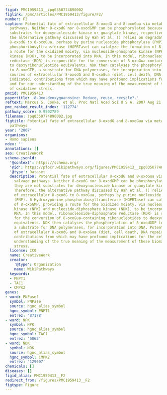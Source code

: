 ```yaml
---
figid: PMC1959413__zpq0350774890002
figlink: /pmc/articles/PMC1959413/figure/F2/
number: F2
caption: Potential fate of extracellular 8-oxodG and 8-oxoGua via metabolic salvage
  pathways. Neither 8-oxodG nor 8-oxodGMP can be phosphorylated because they are not
  substrates for deoxynucleoside kinase or guanylate kinase, respectively. Therefore,
  the alternative pathway discussed by Hah et al. () relies on degradation of extracellular
  8-oxodG to 8-oxoGua, perhaps by purine nucleoside phosphorylase (PNP). 6-Hydroxypurine
  phosphoribosyltransferase (HGPRTase) can catalyze the formation of 8-oxoGMP, providing
  a route for the oxidized moiety, via nucleoside-phosphate kinase (NPK) and nucleoside-diphosphate
  kinase (NDK), to be incorporated into RNA. In this model, ribonucleoside-diphosphate
  reductase (RDR) is responsible for the conversion of 8-oxoGua-containing ribonucleotides
  to deoxyribonucleotide equivalents. NDK then catalyses the phosphorylation of 8-oxodGDP
  to 8-oxoGTP, a substrate for DNA polymerases, for incorporation into DNA. Potential
  sources of extracellular 8-oxodG and 8-oxoGua (diet, cell death, DNA repair) are
  indicated, contributions from which may have profound implications for the cell
  and for our understanding of the true meaning of the measurement of these biomarkers
  of oxidative stress.
pmcid: PMC1959413
papertitle: '8-Oxo-deoxyguanosine: Reduce, reuse, recycle?.'
reftext: Marcus S. Cooke, et al. Proc Natl Acad Sci U S A. 2007 Aug 21;104(34):13535-13536.
pmc_ranked_result_index: '112774'
pathway_score: 0.9502789
filename: zpq0350774890002.jpg
figtitle: Potential fate of extracellular 8-oxodG and 8-oxoGua via metabolic salvage
  pathways
year: '2007'
organisms:
- Homo sapiens
ndex: ''
annotations: []
seo: CreativeWork
schema-jsonld:
  '@context': https://schema.org/
  '@id': https://pfocr.wikipathways.org/figures/PMC1959413__zpq0350774890002.html
  '@type': Dataset
  description: Potential fate of extracellular 8-oxodG and 8-oxoGua via metabolic
    salvage pathways. Neither 8-oxodG nor 8-oxodGMP can be phosphorylated because
    they are not substrates for deoxynucleoside kinase or guanylate kinase, respectively.
    Therefore, the alternative pathway discussed by Hah et al. () relies on degradation
    of extracellular 8-oxodG to 8-oxoGua, perhaps by purine nucleoside phosphorylase
    (PNP). 6-Hydroxypurine phosphoribosyltransferase (HGPRTase) can catalyze the formation
    of 8-oxoGMP, providing a route for the oxidized moiety, via nucleoside-phosphate
    kinase (NPK) and nucleoside-diphosphate kinase (NDK), to be incorporated into
    RNA. In this model, ribonucleoside-diphosphate reductase (RDR) is responsible
    for the conversion of 8-oxoGua-containing ribonucleotides to deoxyribonucleotide
    equivalents. NDK then catalyses the phosphorylation of 8-oxodGDP to 8-oxoGTP,
    a substrate for DNA polymerases, for incorporation into DNA. Potential sources
    of extracellular 8-oxodG and 8-oxoGua (diet, cell death, DNA repair) are indicated,
    contributions from which may have profound implications for the cell and for our
    understanding of the true meaning of the measurement of these biomarkers of oxidative
    stress.
  license: CC0
  name: CreativeWork
  creator:
    '@type': Organization
    name: WikiPathways
  keywords:
  - PNPT1
  - TAC1
  - CMPK2
genes:
- word: PNPase?
  symbol: PNPase
  source: hgnc_alias_symbol
  hgnc_symbol: PNPT1
  entrez: '87178'
- word: NPK
  symbol: NPK
  source: hgnc_alias_symbol
  hgnc_symbol: TAC1
  entrez: '6863'
- word: NDK
  symbol: NDK
  source: hgnc_alias_symbol
  hgnc_symbol: CMPK2
  entrez: '129607'
chemicals: []
diseases: []
figid_alias: PMC1959413__F2
redirect_from: /figures/PMC1959413__F2
figtype: Figure
---
```

